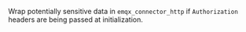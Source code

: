 Wrap potentially sensitive data in `emqx_connector_http` if `Authorization` headers are being passed at initialization.
